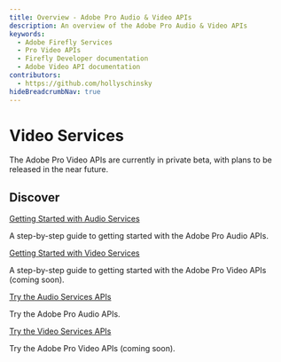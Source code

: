 ```yaml
---
title: Overview - Adobe Pro Audio & Video APIs
description: An overview of the Adobe Pro Audio & Video APIs
keywords:
  - Adobe Firefly Services
  - Pro Video APIs
  - Firefly Developer documentation
  - Adobe Video API documentation
contributors:
  - https://github.com/hollyschinsky
hideBreadcrumbNav: true
---
```


# Video Services

The Adobe Pro Video APIs are currently in private beta, with plans to be released in the near future.

## Discover

<DiscoverBlock slots="link, text" width="33%"/>

[Getting Started with Audio Services](guides/)

A step-by-step guide to getting started with the Adobe Pro Audio APIs.

<DiscoverBlock slots="link, text" width="33%"/>

[Getting Started with Video Services](guides/)

A step-by-step guide to getting started with the Adobe Pro Video APIs (coming soon).

<DiscoverBlock slots="link, text" width="33%"/>

[Try the Audio Services APIs](./audio/api/)

Try the Adobe Pro Audio APIs.

<DiscoverBlock slots="link, text" width="33%"/>

[Try the Video Services APIs](./video/index.md)

Try the Adobe Pro Video APIs (coming soon).

<br/><br/><br/><br/>

